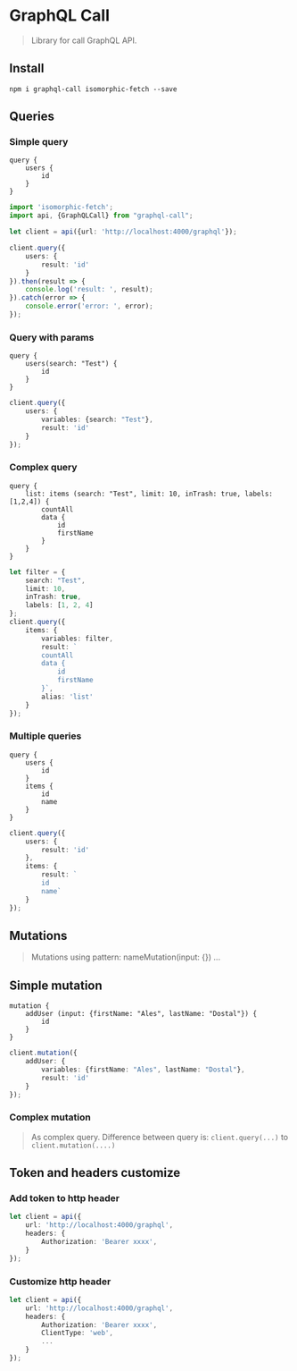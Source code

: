 # GraphQL Call

> Library for call GraphQL API.

## Install

`npm i graphql-call isomorphic-fetch --save`

## Queries

### Simple query
```
query {
    users {
        id
    }
}
```
```typescript
import 'isomorphic-fetch';
import api, {GraphQLCall} from "graphql-call";

let client = api({url: 'http://localhost:4000/graphql'});

client.query({
    users: {
        result: 'id'
    }
}).then(result => {
    console.log('result: ', result);
}).catch(error => {
    console.error('error: ', error);
});
```

### Query with params
```
query {
    users(search: "Test") {
        id
    }
}
```
```typescript
client.query({
    users: {
        variables: {search: "Test"},
        result: 'id'
    }
});
```

### Complex query
```
query {
    list: items (search: "Test", limit: 10, inTrash: true, labels: [1,2,4]) {
        countAll
        data {
            id
            firstName
        }
    }
}
```
```typescript
let filter = {
    search: "Test",
    limit: 10,
    inTrash: true,
    labels: [1, 2, 4]
};
client.query({
    items: {
        variables: filter,
        result: `
        countAll
        data {
            id
            firstName
        }`,
        alias: 'list'
    }
});
```

### Multiple queries
```
query {
    users {
        id
    }
    items {
        id
        name
    }
}
```
```typescript
client.query({
    users: {
        result: 'id'
    },
    items: {
        result: `
        id
        name`
    }
});
```

## Mutations

> Mutations using pattern: nameMutation(input: {}) ...

## Simple mutation
```
mutation {
    addUser (input: {firstName: "Ales", lastName: "Dostal"}) {
        id
    }
}
```
```typescript
client.mutation({
    addUser: {
        variables: {firstName: "Ales", lastName: "Dostal"},
        result: 'id'
    }
});
```

### Complex mutation
> As complex query. Difference between query is: `client.query(...)` to `client.mutation(....)`

## Token and headers customize

### Add token to http header
```typescript
let client = api({
    url: 'http://localhost:4000/graphql',
    headers: {
        Authorization: 'Bearer xxxx',
    }
});
```

### Customize http header
```typescript
let client = api({
    url: 'http://localhost:4000/graphql',
    headers: {
        Authorization: 'Bearer xxxx',
        ClientType: 'web',
        ...
    }
});
```
